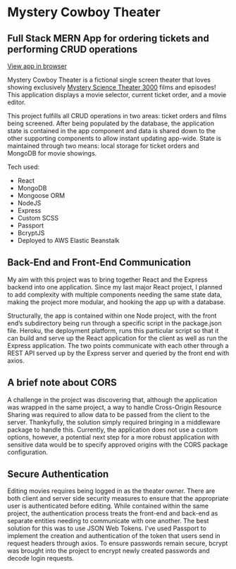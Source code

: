 # Mystery Cowboy Theater

## Full Stack MERN App for ordering tickets and performing CRUD operations

[View app in browser](http://mysterycowboytheater-env.eba-tdkgfkfh.us-east-1.elasticbeanstalk.com/theater/The-Domain)

Mystery Cowboy Theater is a fictional single screen theater that loves showing exclusively [Mystery Science Theater 3000](https://en.wikipedia.org/wiki/Mystery_Science_Theater_3000) films and episodes! This application displays a movie selector, current ticket order, and a movie editor.

This project fulfills all CRUD operations in two areas: ticket orders and films being screened. After being populated by the database, the application state is contained in the app component and data is shared down to the other supporting components to allow instant updating app-wide. State is maintained through two means: local storage for ticket orders and MongoDB for movie showings.

Tech used:

- React
- MongoDB
- Mongoose ORM
- NodeJS
- Express
- Custom SCSS
- Passport
- BcryptJS
- Deployed to AWS Elastic Beanstalk

## Back-End and Front-End Communication

My aim with this project was to bring together React and the Express backend into one application. Since my last major React project, I planned to add complexity with multiple components needing the same state data, making the project more modular, and hooking the app up with a database.

Structurally, the app is contained within one Node project, with the front end’s subdirectory being run through a specific script in the package.json file. Heroku, the deployment platform, runs this particular script so that it can build and serve up the React application for the client as well as run the Express application. The two points communicate with each other through a REST API served up by the Express server and queried by the front end with axios.

## A brief note about CORS

A challenge in the project was discovering that, although the application was wrapped in the same project, a way to handle Cross-Origin Resource Sharing was required to allow data to be passed from the client to the server. Thankyfully, the solution simply required bringing in a middleware package to handle this. Currently, the application does not use a custom options, however, a potential next step for a more robust application with sensitive data would be to specify approved origins with the CORS package configuration.

## Secure Authentication

Editing movies requires being logged in as the theater owner. There are both client and server side security measures to ensure that the appropriate user is authenticated before editing. While contained within the same project, the authentication process treats the front-end and back-end as separate entities needing to communicate with one another. The best solution for this was to use JSON Web Tokens. I’ve used Passport to implement the creation and authentication of the token that users send in request headers through axios. To ensure passwords remain secure, bcrypt was brought into the project to encrypt newly created passwords and decode login requests.
